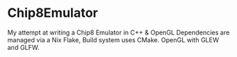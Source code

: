 # Chip8Emulator
My attempt at writing a Chip8 Emulator in C++ & OpenGL
Dependencies are managed via a Nix Flake, Build system uses CMake. OpenGL with GLEW and GLFW.
